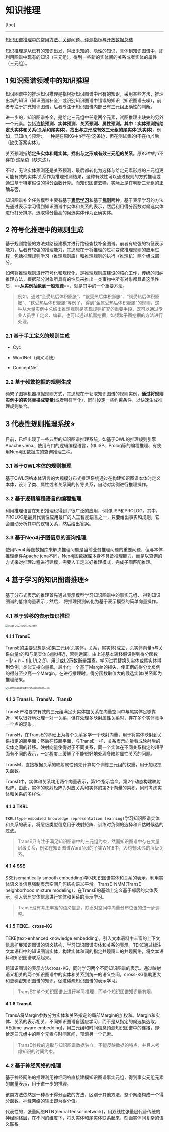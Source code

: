 # 知识推理

[toc]

---

[知识图谱推理中的常用方法、关键问题、评测指标与开放数据总结](https://mp.weixin.qq.com/s/LPN_kX-GfPUl5sqNLhz4_w)

知识推理是从已有的知识出发，得出未知的、隐性的知识，具体到知识图谱中，即利用图谱中现有的知识（三元组），得到一些新的实体间的关系或者实体的属性（三元组）。

## 1 知识图谱领域中的知识推理

知识图谱中的推理知识推理是指根据知识图谱中已有的知识，采用某些方法，推理出新的知识（知识图谱补全）或识别知识图谱中错误的知识（知识图谱去噪），前者专注于扩充知识图谱，后者专注于知识图谱内部已有三元组正确性的判断。

进一步的，知识图谱补全，是给定三元组中任意两个元素，试图推理出缺失的另外一个元素。包括**连接预测、实体预测、关系预测、属性预测。**其中：实体预测指**给定头实体和关系(关系和尾实体)，找出与之形成有效三元组的尾实体(头实体)**。例如，已知(h,r)预测t，一种是在原KG中h存在r这条边，但在测试集的t不在(h,r)后（缺失答案实体）。

关系预测指**给定头实体和尾实体，找出与之形成有效三元组的关系**。原KG中的h不存在r这条边（缺失边）。

不过，无论实体预测还是关系预测，最后都转化为选择与给定元素形成的三元组更可能有效的实体/关系作为推理预测结果，这种有效性可以通过规则的方式推理或通过基于特定假设的得分函数计算。而知识图谱去噪，实际上是在判断三元组的正确与否。

知识图谱补全任务模型主要有基于<u>**表示学习**</u>和基于<u>**规则**</u>两种。基于表示学习的方法先通过表示学习得到知识图谱中实体和关系的表示，然后利用得分函数对候选实体进行打分排序，选取得分最高的候选实体作为正确实体。



## 2 符号化推理中的规则生成

基于规则路径的方法对路径建模并进行路径查找补全图谱。前者有较强的特征表示能力，后者有较强的推理能力，其思想在于将推理的过程变成推理规则的应用过程，包括推理规则学习（推理规则库）和推理规则的执行（推理机）两个组成部分。

如何将推理规则进行符号化和规模化，是推理规则库建设的核心工作，传统的归纳推理方法，根据部分对象所具有的性质来推出一类事物中所有对象都具备这类性质，==**<u>从实例抽象到一般规律</u>**==，就是其中的一个重要方法。

> 例如，通过“金受热后体积膨胀”、“银受热后体积膨胀”、“铜受热后体积膨胀”、“铁受热后体积膨胀”等例子，得到“金属受热后体积膨胀”的规则，这种从大量实例中总结出推理规则是实现规则扩充的重要手段，既可以通过专业人员手工定义、编辑，也可以通过机器挖掘，如频繁子图挖掘的方法进行处理。

### 2.1 基于手工定义的规则生成

- Cyc

- WordNet（词义消歧）

- ConceptNet

### 2.2 基于频繁挖掘的规则生成

频繁子图等机器挖掘规则方式，其思想在于获取知识图谱的规则实例，**通过将规则实例中的实体替换成变量**(或者叫符号化)，同时设定一些约束条件，以快速生成推理规则集合。



## 3 代表性规则推理系统⭐

目前，已经出现了一些典型的知识图谱推理系统，如基于OWL的推理规则引擎Apache-Jena、使用专门的逻辑编程语言，如LISP、Prolog等的编程推理、有使用Neo4j图数据库的查询推理三种。

### 3.1 基于OWL本体的规则推理

基于OWL网络本体语言的大规模分布式推理系统通过在构建知识图谱本体时定义本体，设计了类、属性或者关系间的传导关系，自动对实例进行推理操作。

### 3.2 基于逻辑编程语言的编程推理

利用推理语言在知识推理也得到了很广泛的应用，例如LISP和PROLOG。其中，PROLOG是最具代表性应用最广的人工智能语言之一，只要给出事实和规则，它会自动分析其中的逻辑关系，然后给出答案。

### 3.3 基于Neo4j子图信息的查询推理

使用Neo4j等图数据库来解决推理问题是当前业务推理问题的重要问题，但与本体推理组件Apache jena不同，Neo4j图数据库本身不具备推理能力，而是以查询的方式来对推理过程进行建模，需要人工定义好推理模式，完成子图匹配推理。



## 4 基于学习的知识图谱推理⭐

基于分布式表示的推理首先通过表示模型学习知识图谱中的事实元组， 得到知识图谱的低维向量表示；然后， 将推理预测转化为基于表示模型的简单向量操作。

### 4.1 基于转移的表示知识推理

<img src="./1-%E7%9F%A5%E8%AF%86%E6%8E%A8%E7%90%86.assets/image-20231120173823389.png" alt="image-20231120173823389" style="zoom:50%;" />

#### 4.1.1 TransE

TransE的主要思想是:如果三元组(头实体，关系，尾实体)成立，头实体向量h与关系向量r的和与尾实体向量t相近，否则远离。由上述基本转移假设得到得分函数−$||r+h−t||L1/L2$ 即，用L1或L2范数衡量距离。学习过程替换头实体或尾实体得到负例，类似支持向量机，最小化一个基于Margin的损失，使正例的得分比负例的得分至少高一个Margin。在进行推理时，得分函数取值大的候选实体/关系即为推理结果。

<img src="./1-%E7%9F%A5%E8%AF%86%E6%8E%A8%E7%90%86.assets/bd3189b2b9810431255e890d6688ecd0.png" alt="bd3189b2b9810431255e890d6688ecd0" style="zoom:50%;" />

#### 4.1.2 TransH、TransM、TransD

TransE严格要求有效的三元组满足头实体加关系在向量空间中与尾实体足够靠近，可以很好地处理一对一关系，但在处理多映射属性关系时，存在多个实体竞争一个点的现象。

TransH，在TransE的基础上为每个关系多学一个映射向量，用于将实体映射到关系指定的超平面；然后在该超平面，与TransE一样，关系表示向量看成映射后的实体之间的转移。映射向量使得对于不同关系，同一个实体在不同关系指定的超平面有不同的表示，一定程度上缓解了不能很好地处理多映射属性关系的问题。

TransM，直接根据关系的映射属性预先计算每个训练三元组的权重，用于加权损失函数。

TransD中，实体和关系均用两个向量表示，第1个指示含义，第2个动态构建映射矩阵，由此，实体的映射矩阵为对应关系和实体的第2个向量的乘积，同时考虑实体和关系的多样性。

#### 4.1.3 TKRL

`TKRL(type-embodied knowledge representation learning)`学习知识图谱实体和关系的表示，将层级类型信息用于映射矩阵、训练时负例的选择和评估时候选的过滤。

> TransE只专注于满足知识图谱中的三元组约束，然而知识图谱中存在大量层级关系，例如在知识图谱WordNet的子集WN18中，大约有50%的层级关系。

#### 4.1.4 SSE

SSE(semantically smooth embedding)学习知识图谱实体和关系的表示，利用实体语义类信息强制表示空间几何结构语义平滑。TransE-NMM(TransE-neighborhood mixture modeling)，在TransE的基础上定义基于邻居的实体表示，引入邻居实体信息进行实体和关系的表示学习。

> TransE没有考虑丰富的语义信息，缺乏对空间中向量分布位置的进一步调整。

#### 4.1.5 TEKE、cross-KG

TEKE(text-enhanced knowledge embedding)，引入文本语料中丰富的上下文信息扩展知识图谱的语义结构，学习知识图谱实体和关系的表示。TEKE通过标注文本语料中的知识图谱实体，构建实体和词的指定共现窗口的共现网络，将文本语料和知识图谱联系起来。

跨知识图谱的表示方法cross-KG，同时学习两个不同知识图谱的表示。通过映射语义相关的两个知识图谱中的实体和关系到统一的语义空间，cross-KG借助更大和更稠密知识图谱的知识，促进稀疏知识图谱的表示学习。

> TransE在单个知识图谱上进行学习推理，而单个知识图谱知识量有限。

#### 4.1.6 TransA

TransA将Margin参数分为实体和关系指定的局部Margin的加权和。Margin和实体、关系的表示相关，不同知识图谱自适应学习，而不是从指定的候选集选取。AE(time-aware embedding)，用三元组和时间信息预测知识图谱中的连接，即:给定三元组中的两个元素与时间区间，预测另一个元素。

> TransE参数的选取与知识图谱数据独立，不能反映数据的特点，并且未考虑知识的时间约束。

### 4.2 基于神经网络的推理

基于神经网络的推理利用神经网络直接建模知识图谱事实元组，得到事实元组元素的向量表示，用于进一步的推理。

该类方法依然是一种基于得分函数的方法，区别于其他方法，整个网络构成一个得分函数，神经网络的输出即为得分值。

代表性的，张量网络NTN(neural tensor network)，用双线性张量层代替传统的神经网络层，在不同的维度下，将头实体和尾实体联系起来，刻画实体间复杂的语义联系。